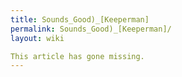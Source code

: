 ```yaml
---
title: Sounds_Good)_[Keeperman]
permalink: Sounds_Good)_[Keeperman]/
layout: wiki

This article has gone missing.
---
```


